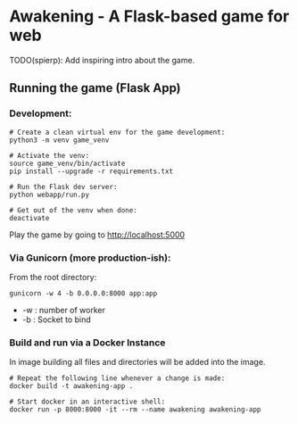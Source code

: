 # Awakening - A Flask-based game for web

TODO(spierp): Add inspiring intro about the game.

## Running the game (Flask App)
### Development:
```
# Create a clean virtual env for the game development:
python3 -m venv game_venv

# Activate the venv:
source game_venv/bin/activate
pip install --upgrade -r requirements.txt

# Run the Flask dev server:
python webapp/run.py

# Get out of the venv when done:
deactivate
```

Play the game by going to [http://localhost:5000](http://localhost:5000)

### Via Gunicorn (more production-ish):

From the root directory:

```
gunicorn -w 4 -b 0.0.0.0:8000 app:app
```

* -w : number of worker
* -b : Socket to bind

### Build and run via a Docker Instance

In image building all files and directories will be added into the image.

```
# Repeat the following line whenever a change is made:
docker build -t awakening-app .

# Start docker in an interactive shell:
docker run -p 8000:8000 -it --rm --name awakening awakening-app
```

